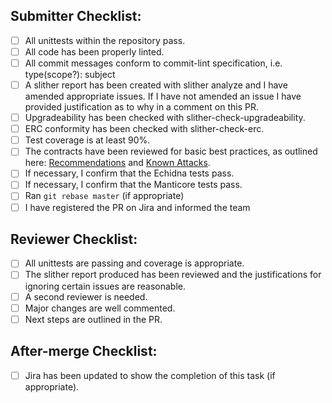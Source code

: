<!-- Add akropolis issue bellow that this PR will resolve -->
<!-- Resolves -->

## Submitter Checklist:

- [ ] All unittests within the repository pass.
- [ ] All code has been properly linted.
- [ ] All commit messages conform to commit-lint specification, i.e. type(scope?): subject
- [ ] A slither report has been created with slither analyze and I have amended appropriate issues. If I have not amended an issue I have provided justification as to why in a comment on this PR.
- [ ] Upgradeability has been checked with slither-check-upgradeability.
- [ ] ERC conformity has been checked with slither-check-erc.
- [ ] Test coverage is at least 90%.
- [ ] The contracts have been reviewed for basic best practices, as outlined here: [Recommendations](https://consensys.github.io/smart-contract-best-practices/recommendations/) and [Known Attacks](https://consensys.github.io/smart-contract-best-practices/known_attacks/).
- [ ] If necessary, I confirm that the Echidna tests pass.
- [ ] If necessary, I confirm that the Manticore tests pass.
- [ ] Ran `git rebase master` (if appropriate)
- [ ] I have registered the PR on Jira and informed the team

## Reviewer Checklist:

- [ ] All unittests are passing and coverage is appropriate.
- [ ] The slither report produced has been reviewed and the justifications for ignoring certain issues are reasonable.
- [ ] A second reviewer is needed.
- [ ] Major changes are well commented.
- [ ] Next steps are outlined in the PR.

## After-merge Checklist:

- [ ] Jira has been updated to show the completion of this task (if appropriate).
